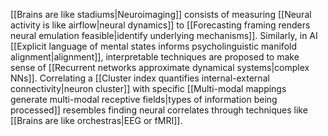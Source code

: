 ---
---

[[Brains are like stadiums|Neuroimaging]] consists of measuring [[Neural activity is like airflow|neural dynamics]] to [[Forecasting framing renders neural emulation feasible|identify underlying mechanisms]]. Similarly, in AI [[Explicit language of mental states informs psycholinguistic manifold alignment|alignment]], interpretable techniques are proposed to make sense of [[Recurrent networks approximate dynamical systems|complex NNs]]. Correlating a [[Cluster index quantifies internal-external connectivity|neuron cluster]] with specific [[Multi-modal mappings generate multi-modal receptive fields|types of information being processed]] resembles finding neural correlates through techniques like [[Brains are like orchestras|EEG or fMRI]].